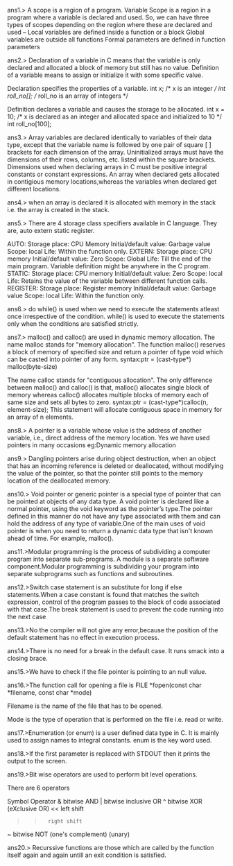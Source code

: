 ans1.>
A scope is a region of a program. Variable Scope is a region in a program where a variable is declared and used. 
So, we can have three types of scopes depending on the region where these are declared and used – 
Local variables are defined inside a function or a block
Global variables are outside all functions
Formal parameters are defined in function parameters

ans2.>
Declaration of a variable in C means that the variable is only declared and allocated a block of memory but still has no value.
Definition of a variable means to assign or initialize it with some specific value.

Declaration specifies the properties of a variable.
    int x;              /* x is an integer */
    int roll_no[];      /* roll_no is an array of integers */

Definition declares a variable and causes the storage to be allocated.
    int x = 10;         /* x is declared as an integer and allocated space and initialized to 10 */
    int roll_no[100];
    
ans3.>
Array variables are declared identically to variables of their data type, except that the variable name is followed by one pair of square [ ] brackets for each dimension of the array.
Uninitialized arrays must have the dimensions of their rows, columns, etc. listed within the square brackets.
Dimensions used when declaring arrays in C must be positive integral constants or constant expressions.
An array when declared gets allocated in contigious memory locations,whereas the variables when declared get different locations.

ans4.>
when an array is declared it is allocated with memory in the stack i.e. the array is created in the stack.

ans5.>
There are 4 storage class specifiers available in C language. They are,
auto
extern
static
register. 

AUTO:
Storage place: CPU Memory
Initial/default value: Garbage value
Scope: local
Life: Within the function only.
EXTERN:
Storage place: CPU memory
Initial/default value: Zero
Scope: Global
Life: Till the end of the main program. Variable definition might be anywhere in the C program.
STATIC:
Storage place: CPU memory
Initial/default value: Zero
Scope: local
Life: Retains the value of the variable between different function calls.
REGISTER:
Storage place: Register memory
Initial/default value: Garbage value
Scope: local
Life: Within the function only.

ans6.>
do while() is used when we need to execute the statements atleast once irrespective of the condition.
while() is used to execute the statements only when the conditions are satisfied strictly.

ans7.>
malloc() and calloc() are used in dynamic memory allocation.
The name malloc stands for "memory allocation".
The function malloc() reserves a block of memory of specified size and return a pointer of type void which can be casted into pointer of any form.
syntax:ptr = (cast-type*) malloc(byte-size)

The name calloc stands for "contiguous allocation".
The only difference between malloc() and calloc() is that, malloc() allocates single block of memory whereas calloc() allocates multiple blocks of memory each of same size and sets all bytes to zero.
syntax:ptr = (cast-type*)calloc(n, element-size);
This statement will allocate contiguous space in memory for an array of n elements.

ans8.>
A pointer is a variable whose value is the address of another variable, i.e., direct address of the memory location.
Yes we have used pointers in many occasions
eg:Dynamic memory allocation

ans9.>
Dangling pointers arise during object destruction, when an object that has an incoming reference is deleted or deallocated, without modifying the value of the pointer, so that the pointer still points to the memory location of the deallocated memory.

ans10.>
Void pointer or generic pointer is a special type of pointer that can be pointed at objects of any data type. A void pointer is declared like a normal pointer, using the void keyword as the pointer’s type.The pointer defined in this manner do not have any type associated with them and can hold the address of any type of variable.One of the main uses of void pointer is when you need to return a dynamic data type that isn't known ahead of time.  For example, malloc().

ans11.>Modular programming is the process of subdividing a computer program into separate sub-programs. A module is a separate software component.Modular programming is subdividing your program into separate subprograms such as functions and subroutines.


ans12.>Switch case statement is an substitute for long if else statements.When a case constant is found that matches the switch expression, control of the program passes to the block of code associated with that case.The break statement is used to prevent the code running into the next case

ans13.>No the compiler will not give any error,because the position of the default statement has no effect in execution process.

ans14.>There is no need for a break in the default case. It runs smack into a closing brace. 

ans15.>We have to check if the file pointer is pointing to an null value.

ans16.>The function call for opening a file is FILE *fopen(const char *filename, const char *mode)

Filename is the name of the file that has to be opened.

Mode is the type of operation that is performed on the file i.e. read or write.

ans17.>Enumeration (or enum) is a user defined data type in C. It is mainly used to assign names to integral constants.
   enum is the key word used.
   
ans18.>If the first parameter is replaced with STDOUT then it prints the output to the screen.

ans19.>Bit wise operators are used to perform bit level operations.

There are 6 operators

Symbol	Operator
&	     bitwise AND
|	     bitwise inclusive OR
^	     bitwise XOR (eXclusive OR)
<<	     left shift
>>	     right shift
~	     bitwise NOT (one's complement) (unary)

ans20.> Recurssive functions are those which are called by the function itself again and again untill an exit condition is satisfied.
